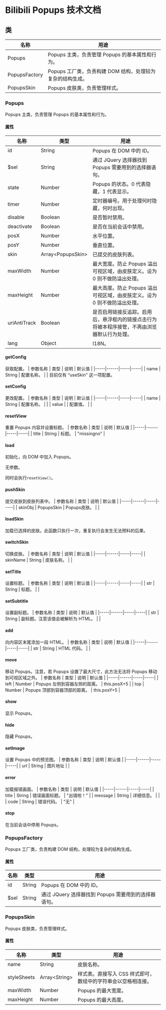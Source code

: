 # Bilibili Popups 技术文档

## 类
| 名称 | 用途 |
|-----|-----|
| Popups | Popups 主类，负责管理 Popups 的基本属性和行为。 |
| PopupsFactory | Popups 工厂类，负责构建 DOM 结构，处理较为复杂的结构生成。 |
| PopupsSkin | Popups 皮肤类，负责管理样式。 |

### Popups
Popups 主类，负责管理 Popups 的基本属性和行为。

#### 属性
| 名称 | 类型 | 用途 |
|-----|------|-----|
| id | String | Popups 在 DOM 中的 ID。 |
| $sel | String | 通过 JQuery 选择器找到 Popups 需要用到的选择器语句。 |
| state | Number | Popups 的状态。0 代表隐藏，1 代表显示。 |
| timer | Number | 定时器编号。用于处理何时隐藏，何时出现。 |
| disable | Boolean | 是否暂时禁用。 |
| deactivate | Boolean | 是否在当前会话中禁用。 |
| posX | Number | 水平位置。 |
| posY | Number | 垂直位置。 |
| skin | Array\<PopupsSkin\> | 已提交的皮肤列表。 |
| maxWidth | Number | 最大宽度。防止 Popups 溢出可视区域，由皮肤定义。设为 0 则不做防溢出处理。 |
| maxHeight | Number | 最大高度。防止 Popups 溢出可视区域，由皮肤定义。设为 0 则不做防溢出处理。 |
| urlAntiTrack | Boolean | 是否启用链接反追踪。启用后，悬浮框内的链接点击行为将被本程序接管，不再由浏览器默认行为处理。 |
| lang | Object | I18N。 |

#### getConfig
获取配置。
| 参数名称 | 类型 | 说明 | 默认值 |
|-----|------|-----|-----|
| name | String | 配置名称。 |  |
目前仅有 “useSkin” 这一项配置。

#### setConfig
更改配置。
| 参数名称 | 类型 | 说明 | 默认值 |
|-----|------|-----|-----|
| name | String | 配置名称。 |  |
| value |  | 配置值。 |  |

#### resetView
重置 Popups 内容并设置标题。
| 参数名称 | 类型 | 说明 | 默认值 |
|-----|------|-----|-----|
| title | String | 标题。 | "missingno" |

#### load
初始化，向 DOM 中加入 Popups。

无参数。

同时会执行```resetView()```。

#### pushSkin
提交皮肤到皮肤列表中。
| 参数名称 | 类型 | 说明 | 默认值 |
|-----|------|-----|-----|
| skinObj | PopupsSkin | Popups皮肤。 |  |

#### loadSkin
加载已选择的皮肤。此函数只执行一次，重复执行会发生无法预料的后果。

#### switchSkin
切换皮肤。
| 参数名称 | 类型 | 说明 | 默认值 |
|-----|------|-----|-----|
| skinName | String | 皮肤名称。 |  |

#### setTitle
设置标题。
| 参数名称 | 类型 | 说明 | 默认值 |
|-----|------|-----|-----|
| str | String | 标题。 |  |

#### setSubtitle
设置副标题。
| 参数名称 | 类型 | 说明 | 默认值 |
|-----|------|-----|-----|
| str | String | 副标题。注意该值会被解析为 HTML。 |  |

#### add
向内容区末尾添加一段 HTML。
| 参数名称 | 类型 | 说明 | 默认值 |
|-----|------|-----|-----|
| str | String | HTML 代码。 |  |

#### move
移动 Popups。注意，若 Popups 设置了最大尺寸，此方法无法将 Popups 移动到可视区域之外。
| 参数名称 | 类型 | 说明 | 默认值 |
|-----|------|-----|-----|
| left | Number | Popups 左侧到容器左侧的距离。 | this.posX+5 |
| top | Number | Popups 顶部到容器顶部的距离。 | this.posY+5 |

#### show
显示 Popups。

#### hide
隐藏 Popups。

#### setImage
设置 Popups 中的预览图。
| 参数名称 | 类型 | 说明 | 默认值 |
|-----|------|-----|-----|
| url | String | 图片地址 |  |

#### error
加载报错画面。
| 参数名称 | 类型 | 说明 | 默认值 |
|-----|------|-----|-----|
| title | String | 错误画面标题。 | "出错啦！" |
| message | String | 详细信息。 |  |
| code | String | 错误代码。 | "无" |

#### stop
在当前会话中停用 Popups。

### PopupsFactory
Popups 工厂类，负责构建 DOM 结构，处理较为复杂的结构生成。

#### 属性
| 名称 | 类型 | 用途 |
|-----|------|-----|
| id | String | Popups 在 DOM 中的 ID。 |
| $sel | String | 通过 JQuery 选择器找到 Popups 需要用到的选择器语句。 |

### PopupsSkin
Popups 皮肤类，负责管理样式。

#### 属性
| 名称 | 类型 | 用途 |
|-----|------|-----|
| name | String | 皮肤名称。 |
| styleSheets | Array\<String\> | 样式表。直接写入 CSS 样式即可，数组中的字符串会以空格相连接。 |
| maxWidth | Number | Popups 的最大宽度。 |
| maxHeight | Number | Popups 的最大高度。 |
